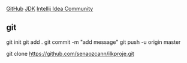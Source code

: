 [GitHub]( https://github.com/senaozcann/ilkproje.git)
[JDK](https://www.oracle.com/tr/java/technologies/downloads/#jdk23-windows)
[Intellij Idea Community](https://www.jetbrains.com/idea/download/?section=windows)


## git 

git init
git add .
git commit -m "add message"
git push -u origin master

git clone  https://github.com/senaozcann/ilkproje.git